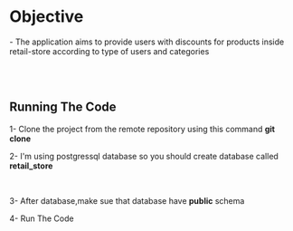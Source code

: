 <h1>Objective</h1>
<p>- The application aims to provide users with discounts for products inside retail-store according to type of users and categories</p>
<br><br>
<h2>Running The Code</h2>
<p>1- Clone the project from the remote repository using this command <strong>git clone </strong> </p>
<p>2- I'm using postgressql database so you should create database called <strong>retail_store</strong></p> <br>
<p>3- After database,make sue that database have <strong>public</strong> schema</p>
<p>4- Run The Code</p>
